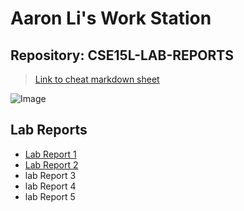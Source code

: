 # Aaron Li's Work Station
## Repository: CSE15L-LAB-REPORTS
> [Link to cheat markdown sheet](https://commonmark.org/help/)

![Image](https://cdn.pixabay.com/photo/2015/04/23/22/00/tree-736885__480.jpg)	

Lab Reports
---

* [Lab Report 1](https://aaron8004963.github.io/cse15l-lab-reports/lab-report-1-week-2.html)
* [Lab Report 2](https://aaron8004963.github.io/cse15l-lab-reports/lab-report-2-week-4.html)
* lab Report 3
* lab Report 4
* lab Report 5

